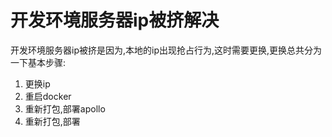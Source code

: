 # 开发环境服务器ip被挤解决
开发环境服务器ip被挤是因为,本地的ip出现抢占行为,这时需要更换,更换总共分为一下基本步骤:
1. 更换ip
2. 重启docker
3. 重新打包,部署apollo
4. 重新打包,部署